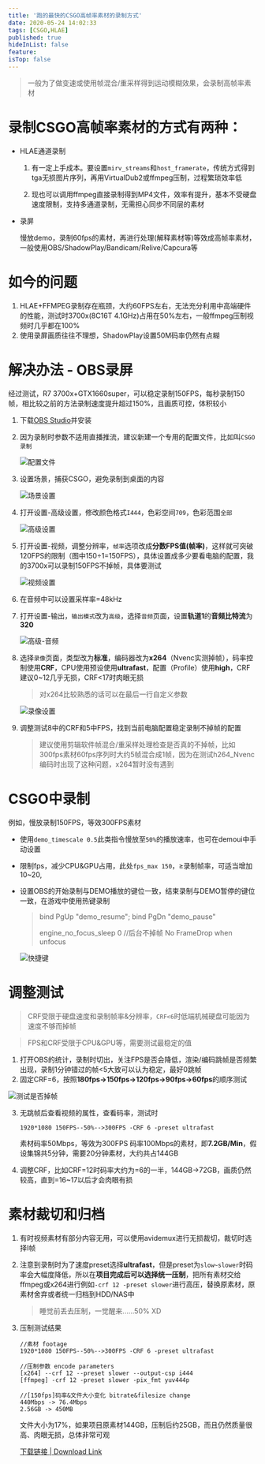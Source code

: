 ```yaml
---
title: '跑的最快的CSGO高帧率素材的录制方式'
date: 2020-05-24 14:02:33
tags: [CSGO,HLAE]
published: true
hideInList: false
feature: 
isTop: false
---
```

> 一般为了做变速或使用帧混合/重采样得到运动模糊效果，会录制高帧率素材

# 录制CSGO高帧率素材的方式有两种：

- HLAE通道录制

  1. 有一定上手成本。要设置`mirv_streams`和`host_framerate`，传统方式得到tga无损图片序列，再用VirtualDub2或ffmpeg压制，过程繁琐效率低

  2. 现也可以调用ffmpeg直接录制得到MP4文件，效率有提升，基本不受硬盘速度限制，支持多通道录制，无需担心同步不同层的素材

- 录屏

  慢放demo，录制60fps的素材，再进行处理(解释素材等)等效成高帧率素材，一般使用OBS/ShadowPlay/Bandicam/Relive/Capcura等

# 如今的问题

1. HLAE+FFMPEG录制存在瓶颈，大约60FPS左右，无法充分利用中高端硬件的性能，测试时3700x(8C16T 4.1GHz)占用在50%左右，一般ffmpeg压制视频时几乎都在100%
2. 使用录屏画质往往不理想，ShadowPlay设置50M码率仍然有点糊

# 解决办法 - OBS录屏

经过测试，R7 3700x+GTX1660super，可以稳定录制150FPS，每秒录制150帧，相比较之前的方法录制速度提升超过150%，且画质可控，体积较小

1. 下载[OBS Studio](https://obsproject.com/)并安装

2. 因为录制时参数不适用直播推流，建议新建一个专用的配置文件，比如叫`CSGO录制`

   ![配置文件](https://gitee.com/Purple-CSGO/Purp1e-Image-Hosting/raw/master/20200524123150.png)

3. 设置场景，捕获CSGO，避免录制到桌面的内容

   ![场景设置](https://gitee.com/Purple-CSGO/Purp1e-Image-Hosting/raw/master/20200524123826.png)

4. 打开设置-高级设置，修改颜色格式`I444`，色彩空间`709`，色彩范围`全部`

   ![高级设置](https://gitee.com/Purple-CSGO/Purp1e-Image-Hosting/raw/master/20200524124035.png)

5. 打开设置-视频，调整分辨率，`帧率`选项改成**分数FPS值(帧率)**，这样就可突破120FPS的限制（图中150÷1=150FPS），具体设置成多少要看电脑的配置，我的3700x可以录制150FPS不掉帧，具体要测试

   ![视频设置](https://gitee.com/Purple-CSGO/Purp1e-Image-Hosting/raw/master/20200524124441.png)

6. 在音频中可以设置采样率=48kHz

7. 打开设置-输出，`输出模式`改为`高级`，选择`音频`页面，设置**轨道1**的**音频比特流**为**320**

   ![高级-音频](https://gitee.com/Purple-CSGO/Purp1e-Image-Hosting/raw/master/20200524124837.png)

8. 选择`录像`页面，类型改为**标准**，编码器改为**x264**（Nvenc实测掉帧），码率控制使用**CRF**，CPU使用预设使用**ultrafast**，配置（Profile）使用**high**，CRF建议0~12几乎无损，CRF<17时肉眼无损

   > 对x264比较熟悉的话可以在最后一行自定义参数

   ![录像设置](https://gitee.com/Purple-CSGO/Purp1e-Image-Hosting/raw/master/20200524131902.png)

9. 调整测试8中的CRF和5中FPS，找到当前电脑配置稳定录制不掉帧的配置

   > 建议使用剪辑软件帧混合/重采样处理检查是否真的不掉帧，比如300fps素材60fps序列时大约5帧混合成1帧，因为在测试h264_Nvenc编码时出现了这种问题，x264暂时没有遇到

# CSGO中录制

例如，慢放录制150FPS，等效300FPS素材

- 使用`demo_timescale 0.5`此类指令慢放至`50%`的播放速率，也可在demoui中手动设置

- 限制fps，减少CPU&GPU占用，此处`fps_max 150`，≥录制帧率，可适当增加10~20,

- 设置OBS的开始录制与DEMO播放的键位一致，结束录制与DEMO暂停的键位一致，在游戏中使用热键录制

  > bind PgUp "demo_resume"; bind PgDn "demo_pause"
  >
  > engine_no_focus_sleep 0	//后台不掉帧 No FrameDrop when unfocus

  ![快捷键](https://gitee.com/Purple-CSGO/Purp1e-Image-Hosting/raw/master/20200524125951.png)

# 调整测试

> CRF受限于硬盘速度和录制帧率&分辨率，`CRF<6`时低端机械硬盘可能因为速度不够而掉帧

> FPS和CRF受限于CPU&GPU等，需要测试最稳定的值

1. 打开OBS的统计，录制时切出，关注FPS是否会降低，渲染/编码跳帧是否频繁出现，录制1分钟错过的帧<5大致可以认为稳定，最好0跳帧
2. 固定CRF=6，按照**180fps->150fps->120fps->90fps->60fps**的顺序测试

![测试是否掉帧](https://gitee.com/Purple-CSGO/Purp1e-Image-Hosting/raw/master/20200524130837.png)

3. 无跳帧后查看视频的属性，查看码率，测试时

   ```
   1920*1080 150FPS--50%-->300FPS -CRF 6 -preset ultrafast
   ```

   素材码率50Mbps，等效为300FPS 码率100Mbps的素材，即**7.2GB/Min**，假设集锦共5分钟，需要20分钟素材，大约共占144GB

4. 调整CRF，比如CRF=12时码率大约为=6的一半，144GB->72GB，画质仍然较高，直到=16~17以后才会肉眼有损

# 素材裁切和归档

1. 有时视频素材有部分内容无用，可以使用avidemux进行无损裁切，裁切时选择I帧

2. 注意到录制时为了速度preset选择**ultrafast**，但是preset为`slow~slower`时码率会大幅度降低，所以在**项目完成后可以选择统一压制**，把所有素材交给ffmpeg或x264进行例如`-crf 12 -preset slower`进行高压，替换原素材，原素材舍弃或者统一归档到HDD/NAS中

   > 睡觉前丢去压制，一觉醒来......50% XD

3. 压制测试结果

   ```
   //素材 footage
   1920*1080 150FPS--50%-->300FPS -CRF 6 -preset ultrafast
   
   //压制参数 encode parameters
   [x264] --crf 12 --preset slower --output-csp i444
   [ffmpeg] -crf 12 -preset slower -pix_fmt yuv444p
   
   //[150fps]码率&文件大小变化 bitrate&filesize change
   440Mbps -> 76.4Mbps
   2.56GB -> 450MB
   ```

   文件大小为17%，如果项目原素材144GB，压制后约25GB，而且仍然质量很高、肉眼无损，总体非常可观

   [下载链接 | Download Link](https://c-t.work/s/42a0d42326fb4f)

